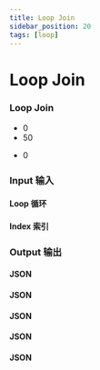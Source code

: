 ```yaml
---
title: Loop Join
sidebar_position: 20
tags: [loop]
---
```


# Loop Join

<div className="patch-container">
    <div className="patch processor">
        <h3>Loop Join</h3>
        <ul className="inputs">
            <li><span>0</span></li>
            <li><span>50</span></li>
        </ul>
        <ul className="outputs">
            <li><span>0</span></li>
        </ul>
    </div>
</div>

<div className="port-descriptions">
<div className="inputs">

### Input 输入

#### Loop 循环

#### Index 索引

</div>
<div className="outputs">

### Output 输出

#### JSON

#### JSON

#### JSON

#### JSON

#### JSON

</div>
</div>